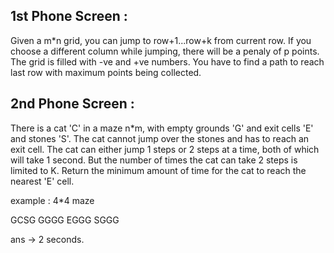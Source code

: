 ## 1st Phone Screen : 
Given a m*n grid, you can jump to row+1...row+k from current row. If you choose a different column while jumping, there will be a penaly of p points. The grid is filled with -ve and +ve numbers. You have to find a path to reach last row with maximum points being collected. 

## 2nd Phone Screen :
There is a cat 'C' in a maze n*m, with empty grounds 'G' and exit cells 'E' and stones 'S'. The cat cannot jump over the stones and has to reach an exit cell. The cat can either jump 
1 steps or 2 steps at a time, both of which will take 1 second. But the number of times the cat can take 2 steps is limited to K. 
Return the minimum amount of time for the cat to reach the nearest 'E' cell.

example : 
4*4 maze

GCSG
GGGG
EGGG
SGGG

ans -> 2 seconds.
